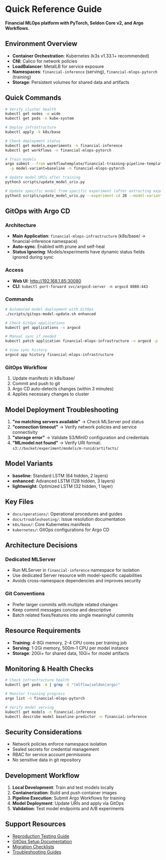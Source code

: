 # Quick Reference Guide

**Financial MLOps platform with PyTorch, Seldon Core v2, and Argo Workflows.**

## Environment Overview

- **Container Orchestration**: Kubernetes (k3s v1.33.1+ recommended)
- **CNI**: Calico for network policies
- **LoadBalancer**: MetalLB for service exposure
- **Namespaces**: `financial-inference` (serving), `financial-mlops-pytorch` (training)
- **Storage**: Persistent volumes for shared data and artifacts

## Quick Commands

```bash
# Verify cluster health
kubectl get nodes -o wide
kubectl get pods -n kube-system

# Deploy infrastructure
kubectl apply -k k8s/base

# Check deployment status
kubectl get models,experiments -n financial-inference
kubectl get workflows -n financial-mlops-pytorch

# Train models
argo submit --from workflowtemplate/financial-training-pipeline-template \
  -p model-variant=baseline -n financial-mlops-pytorch

# Update model URIs after training
python3 scripts/update_model_uris.py

# Update specific model from specific experiment (after extracting experiment ID from Argo logs)
python3 scripts/update_model_uris.py --experiment-id 28 --model-variant baseline
```

## GitOps with Argo CD

### Architecture
- **Main Application**: `financial-mlops-infrastructure` (k8s/base/ → financial-inference namespace)
- **Auto-sync**: Enabled with prune and self-heal
- **Status Ignoring**: Models/experiments have dynamic status fields ignored during sync

### Access
- **Web UI**: http://192.168.1.85:30080
- **CLI**: `kubectl port-forward svc/argocd-server -n argocd 8080:443`

### Commands
```bash
# Automated model deployment with GitOps
./scripts/gitops-model-update.sh enhanced

# Check GitOps applications
kubectl get applications -n argocd

# Manual sync if needed
kubectl patch application financial-mlops-infrastructure -n argocd -p '{"operation":{"sync":{}}}' --type=merge

# View sync history
argocd app history financial-mlops-infrastructure
```

### GitOps Workflow
1. Update manifests in k8s/base/
2. Commit and push to git
3. Argo CD auto-detects changes (within 3 minutes)
4. Applies necessary changes to cluster

## Model Deployment Troubleshooting

1. **"no matching servers available"** → Check MLServer pod status
2. **"connection timeout"** → Verify network policies and service connectivity
3. **"storage error"** → Validate S3/MinIO configuration and credentials
4. **"MLmodel not found"** → Verify URI format: `s3://bucket/experiment/models/m-runid/artifacts/`

## Model Variants

- **baseline**: Standard LSTM (64 hidden, 2 layers)
- **enhanced**: Advanced LSTM (128 hidden, 3 layers) 
- **lightweight**: Optimized LSTM (32 hidden, 1 layer)

## Key Files

- `docs/operations/`: Operational procedures and guides
- `docs/troubleshooting/`: Issue resolution documentation
- `k8s/base/`: Core Kubernetes manifests
- `kubernetes/`: GitOps configurations for Argo CD

## Architecture Decisions

### Dedicated MLServer
- Run MLServer in `financial-inference` namespace for isolation
- Use dedicated Server resource with model-specific capabilities
- Avoids cross-namespace dependencies and improves security

### Git Conventions
- Prefer larger commits with multiple related changes
- Keep commit messages concise and descriptive
- Batch related fixes/features into single meaningful commits

## Resource Requirements

- **Training**: 4-8Gi memory, 2-4 CPU cores per training job
- **Serving**: 1-2Gi memory, 500m-1 CPU per model instance
- **Storage**: 20Gi+ for shared data, 10Gi+ for model artifacts

## Monitoring & Health Checks

```bash
# Check infrastructure health
kubectl get pods -A | grep -E "(mlflow|seldon|argo)"

# Monitor training progress  
argo list -n financial-mlops-pytorch

# Verify model serving
kubectl get models -n financial-inference
kubectl describe model baseline-predictor -n financial-inference
```

## Security Considerations

- Network policies enforce namespace isolation
- Sealed secrets for credential management
- RBAC for service account permissions
- No sensitive data in git repository

## Development Workflow

1. **Local Development**: Train and test models locally
2. **Containerization**: Build and push container images
3. **Pipeline Execution**: Submit Argo Workflows for training
4. **Model Deployment**: Update URIs and apply via GitOps
5. **Validation**: Test model endpoints and A/B experiments

## Support Resources

- [Reproduction Testing Guide](reproduction-testing.md)
- [GitOps Setup Documentation](gitops-setup.md)
- [Migration Checklists](../migration/)
- [Troubleshooting Guides](../troubleshooting/)